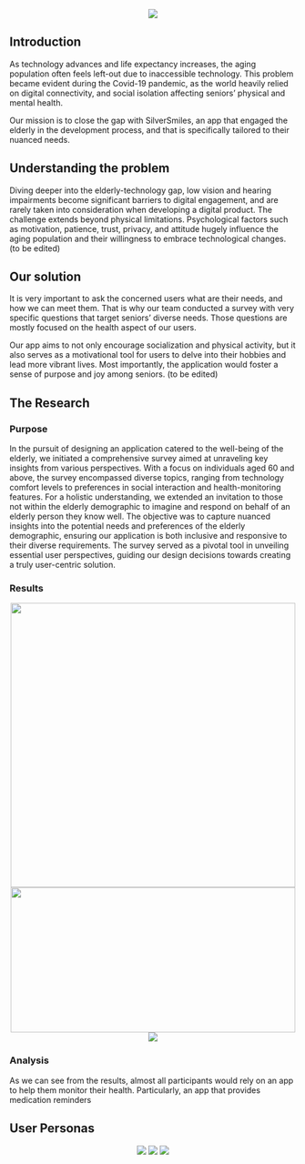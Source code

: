 <p align="center" height="50%">
 <img src="photos/logo.png"/></p>
 
## Introduction

As technology advances and life expectancy increases, the aging population often feels left-out due to inaccessible technology. This problem became evident during the Covid-19 pandemic, as the world heavily relied on digital connectivity, and social isolation affecting seniors’ physical and mental health. 

Our mission is to close the gap with SilverSmiles, an app that engaged the elderly in the development process, and that is specifically tailored to their nuanced needs.

## Understanding the problem

Diving deeper into the elderly-technology gap, low vision and hearing impairments become significant barriers to digital engagement, and are rarely taken into consideration when developing a digital product. The challenge extends beyond physical limitations. Psychological factors such as motivation, patience, trust, privacy, and attitude hugely influence the aging population and their willingness to embrace technological changes.  (to be edited)

## Our solution 

It is very important to ask the concerned users what are their needs, and how we can meet them. That is why our team conducted a survey with very specific questions that target seniors’ diverse needs. Those questions are mostly focused on the health aspect of our users. 

Our app aims to not only encourage socialization and physical activity, but it also serves as a motivational tool for users to delve into their hobbies and lead more vibrant lives. Most importantly, the application would foster a sense of purpose and joy among seniors. (to be edited)

## The Research

### Purpose

In the pursuit of designing an application catered to the well-being of the elderly, we initiated a comprehensive survey aimed at unraveling key insights from various perspectives. With a focus on individuals aged 60 and above, the survey encompassed diverse topics, ranging from technology comfort levels to preferences in social interaction and health-monitoring features. For a holistic understanding, we extended an invitation to those not within the elderly demographic to imagine and respond on behalf of an elderly person they know well. The objective was to capture nuanced insights into the potential needs and preferences of the elderly demographic, ensuring our application is both inclusive and responsive to their diverse requirements. The survey served as a pivotal tool in unveiling essential user perspectives, guiding our design decisions towards creating a truly user-centric solution.


### Results
<p align="center">
<img src="photos/survey/survey1.png" width="500">
<img src="photos/survey/survey2.png" width="500" height="255">
<img src="photos/survey/survey3.png">
</p>

### Analysis
As we can see from the results, almost all participants would rely on an app to help them monitor their health. Particularly, an app that provides medication reminders 





## User Personas
<p align="center">
 <img src="photos/user personas/userPersona1.png"/>
 <img src="photos/user personas/userPersona2.png"/>
 <img src="photos/user personas/userPersona3.png"/>
 </p>
 
